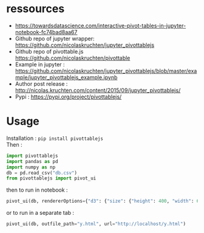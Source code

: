 # ressources
- https://towardsdatascience.com/interactive-pivot-tables-in-jupyter-notebook-fc74bad8aa67
- Github repo of jupyter wrapper: https://github.com/nicolaskruchten/jupyter_pivottablejs
- Github repo of pivottable.js https://github.com/nicolaskruchten/pivottable
- Example in jupyter : https://github.com/nicolaskruchten/jupyter_pivottablejs/blob/master/example/jupyter_pivottablejs_example.ipynb
- Author post release : http://nicolas.kruchten.com/content/2015/09/jupyter_pivottablejs/
- Pypi : https://pypi.org/project/pivottablejs/


# Usage
Installation : `pip install pivottablejs`  
Then :
```python
import pivottablejs
import pandas as pd
import numpy as np
db = pd.read_csv("db.csv")
from pivottablejs import pivot_ui
```
then to run in notebook : 
```python
pivot_ui(db, rendererOptions={"d3": {"size": {"height": 400, "width": 600}}})
```
or to run in a separate tab : 
```python
pivot_ui(db, outfile_path="y.html", url="http://localhost/y.html")
```